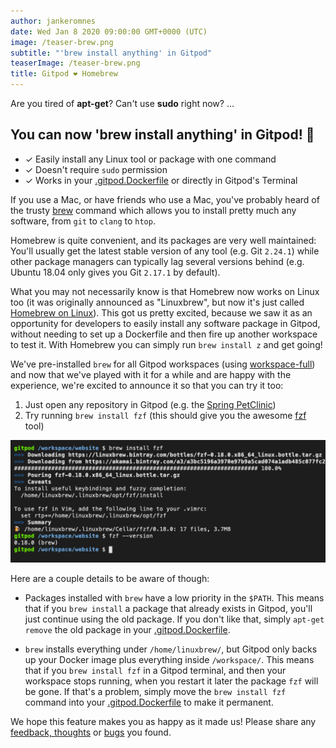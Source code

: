 ```yaml
---
author: jankeromnes
date: Wed Jan 8 2020 09:00:00 GMT+0000 (UTC)
image: /teaser-brew.png
subtitle: "'brew install anything' in Gitpod"
teaserImage: /teaser-brew.png
title: Gitpod ❤️ Homebrew
---
```


Are you tired of **apt-get**? Can't use **sudo** right now? …

## You can now '**brew install anything**' in Gitpod! 🎉

- ✓ Easily install any Linux tool or package with one command
- ✓ Doesn't require `sudo` permission
- ✓ Works in your [.gitpod.Dockerfile](https://www.gitpod.io/docs/42_config_docker/) or directly in Gitpod's Terminal

If you use a Mac, or have friends who use a Mac, you've probably heard of the trusty [brew](https://brew.sh/) command which allows you to install pretty much any software, from `git` to `clang` to `htop`.

Homebrew is quite convenient, and its packages are very well maintained: You'll usually get the latest stable version of any tool (e.g. Git `2.24.1`) while other package managers can typically lag several versions behind (e.g. Ubuntu 18.04 only gives you Git `2.17.1` by default).

What you may not necessarily know is that Homebrew now works on Linux too (it was originally announced as "Linuxbrew", but now it's just called [Homebrew on Linux](https://docs.brew.sh/Homebrew-on-Linux)). This got us pretty excited, because we saw it as an opportunity for developers to easily install any software package in Gitpod, without needing to set up a Dockerfile and then fire up another workspace to test it. With Homebrew you can simply run `brew install z` and get going!

We've pre-installed `brew` for all Gitpod workspaces (using [workspace-full](https://github.com/gitpod-io/workspace-images/blob/d353ffe08c602095a8f3df7d690934c25643a6ca/full/Dockerfile#L104-L107)) and now that we've played with it for a while and are happy with the experience, we're excited to announce it so that you can try it too:

1. Just open any repository in Gitpod (e.g. the [Spring PetClinic](https://gitpod.io/#https://github.com/gitpod-io/spring-petclinic))
2. Try running `brew install fzf` (this should give you the awesome [fzf](https://github.com/junegunn/fzf) tool)

![Homebrew in Gitpod screenshot](./brew/homebrew-in-gitpod.png)

Here are a couple details to be aware of though:

- Packages installed with `brew` have a low priority in the `$PATH`. This means that if you `brew install` a package that already exists in Gitpod, you'll just continue using the old package. If you don't like that, simply `apt-get remove` the old package in your [.gitpod.Dockerfile](https://www.gitpod.io/docs/42_config_docker/).

- `brew` installs everything under `/home/linuxbrew/`, but Gitpod only backs up your Docker image plus everything inside `/workspace/`. This means that if you `brew install fzf` in a Gitpod terminal, and then your workspace stops running, when you restart it later the package `fzf` will be gone. If that's a problem, simply move the `brew install fzf` command into your [.gitpod.Dockerfile](https://www.gitpod.io/docs/42_config_docker/) to make it permanent.

We hope this feature makes you as happy as it made us! Please share any [feedback, thoughts](https://community.gitpod.io/) or [bugs](https://github.com/gitpod-io/gitpod/issues/new/choose) you found.
